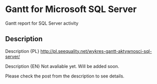 # Gantt for Microsoft SQL Server
Gantt report for SQL Server activity

## Description
Description {PL}
http://pl.seequality.net/wykres-gantt-aktywnosci-sql-server/

Description {EN}
Not avaliable yet. Will be added soon.

Please check the post from the description to see details.